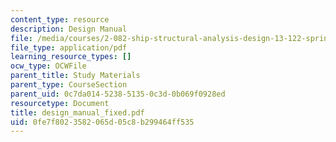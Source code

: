 ```yaml
---
content_type: resource
description: Design Manual
file: /media/courses/2-082-ship-structural-analysis-design-13-122-spring-2003/0fe7f8023582065d05c8b299464ff535_design_manual_fixed.pdf
file_type: application/pdf
learning_resource_types: []
ocw_type: OCWFile
parent_title: Study Materials
parent_type: CourseSection
parent_uid: 0c7da014-5238-5135-0c3d-0b069f0928ed
resourcetype: Document
title: design_manual_fixed.pdf
uid: 0fe7f802-3582-065d-05c8-b299464ff535
---
```

